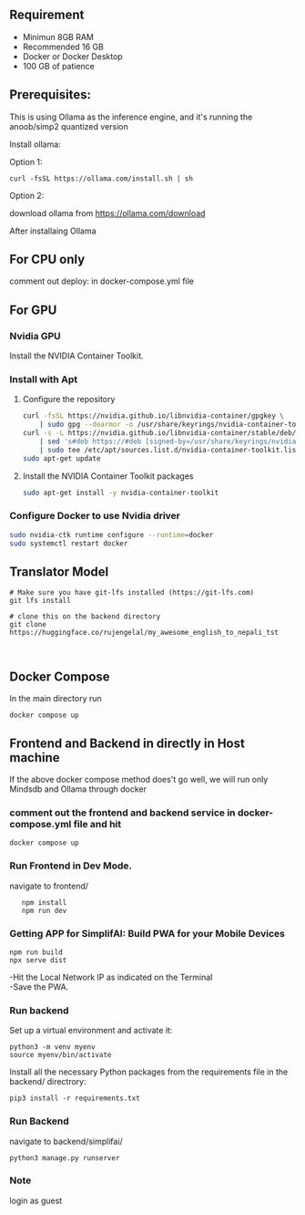 ## Requirement

- Minimun 8GB RAM
- Recommended 16 GB
- Docker or Docker Desktop
- 100 GB of patience


## Prerequisites:

This is using Ollama as the inference engine, and it's running the anoob/simp2 quantized version

Install ollama:

Option 1:

```
curl -fsSL https://ollama.com/install.sh | sh
```

Option 2:

download ollama from
https://ollama.com/download

After installaing Ollama

## For CPU only 
comment out deploy: in docker-compose.yml file

## For GPU




### Nvidia GPU

Install the NVIDIA Container Toolkit.

### Install with Apt

1. Configure the repository

   ```bash
   curl -fsSL https://nvidia.github.io/libnvidia-container/gpgkey \
       | sudo gpg --dearmor -o /usr/share/keyrings/nvidia-container-toolkit-keyring.gpg
   curl -s -L https://nvidia.github.io/libnvidia-container/stable/deb/nvidia-container-toolkit.list \
       | sed 's#deb https://#deb [signed-by=/usr/share/keyrings/nvidia-container-toolkit-keyring.gpg] https://#g' \
       | sudo tee /etc/apt/sources.list.d/nvidia-container-toolkit.list
   sudo apt-get update
   ```

2. Install the NVIDIA Container Toolkit packages

   ```bash
   sudo apt-get install -y nvidia-container-toolkit
   ```



### Configure Docker to use Nvidia driver

```bash
sudo nvidia-ctk runtime configure --runtime=docker
sudo systemctl restart docker
```



## Translator Model

```
# Make sure you have git-lfs installed (https://git-lfs.com)
git lfs install

# clone this on the backend directory 
git clone https://huggingface.co/rujengelal/my_awesome_english_to_nepali_tst



```
## Docker Compose 
In the main directory run 

```
docker compose up
```

## Frontend and Backend in directly in Host machine

If the above docker compose method does't go well, we will run only Mindsdb and Ollama through docker 

### comment out the frontend and backend service in docker-compose.yml file and hit 

```
docker compose up
```

### Run Frontend in Dev Mode.

navigate to frontend/

```
   npm install
   npm run dev
```
### Getting APP for SimplifAI: Build PWA for your Mobile Devices

```
npm run build
npx serve dist
```

-Hit the Local Network IP as indicated on the Terminal<br>
-Save the PWA.<br>
### Run backend 
Set up a virtual environment and activate it:

```
python3 -m venv myenv
source myenv/bin/activate
```

Install all the necessary Python packages from the requirements file in the backend/ directrory:

```
pip3 install -r requirements.txt
```


### Run Backend

navigate to backend/simplifai/

```
python3 manage.py runserver
```


### Note

login as guest
